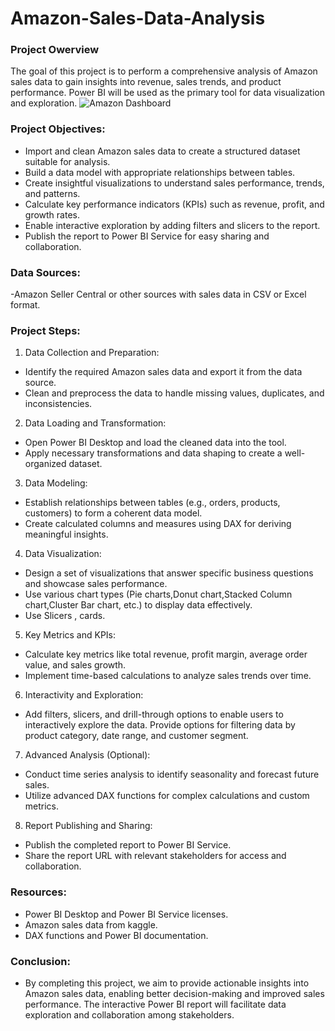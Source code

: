 # Amazon-Sales-Data-Analysis
### Project Owerview
The goal of this project is to perform a comprehensive analysis of Amazon sales data to gain insights into revenue, sales trends, and product performance. Power BI will be used as the primary tool for data visualization and exploration.
![Amazon Dashboard](https://github.com/Junaid0105/Amazon-Sales-Data-Analysis/assets/57451341/80bbe522-8e70-4359-87fe-56e92387a9fc)



### Project Objectives:
- Import and clean Amazon sales data to create a structured dataset suitable for analysis.
- Build a data model with appropriate relationships between tables.
- Create insightful visualizations to understand sales performance, trends, and patterns.
- Calculate key performance indicators (KPIs) such as revenue, profit, and growth rates.
- Enable interactive exploration by adding filters and slicers to the report.
- Publish the report to Power BI Service for easy sharing and collaboration.
### Data Sources:
-Amazon Seller Central or other sources with sales data in CSV or Excel format.
### Project Steps:
1. Data Collection and Preparation:

- Identify the required Amazon sales data and export it from the data source.
- Clean and preprocess the data to handle missing values, duplicates, and inconsistencies.

2. Data Loading and Transformation:

- Open Power BI Desktop and load the cleaned data into the tool.
- Apply necessary transformations and data shaping to create a well-organized dataset.

3. Data Modeling:

- Establish relationships between tables (e.g., orders, products, customers) to form a coherent data model.
- Create calculated columns and measures using DAX for deriving meaningful insights.

4. Data Visualization:

- Design a set of visualizations that answer specific business questions and showcase sales performance.
- Use various chart types (Pie charts,Donut chart,Stacked Column chart,Cluster Bar chart, etc.) to display data effectively.
- Use Slicers , cards.

5. Key Metrics and KPIs:

- Calculate key metrics like total revenue, profit margin, average order value, and sales growth.
- Implement time-based calculations to analyze sales trends over time.

6. Interactivity and Exploration:

- Add filters, slicers, and drill-through options to enable users to interactively explore the data.
Provide options for filtering data by product category, date range, and customer segment.

7. Advanced Analysis (Optional):

- Conduct time series analysis to identify seasonality and forecast future sales.
- Utilize advanced DAX functions for complex calculations and custom metrics.

8. Report Publishing and Sharing:

- Publish the completed report to Power BI Service.
- Share the report URL with relevant stakeholders for access and collaboration.

### Resources:
- Power BI Desktop and Power BI Service licenses.
- Amazon sales data from kaggle.
- DAX functions and Power BI documentation.
### Conclusion:
- By completing this project, we aim to provide actionable insights into Amazon sales data, enabling better decision-making and improved sales performance. The interactive Power BI report will facilitate data exploration and collaboration among stakeholders.

